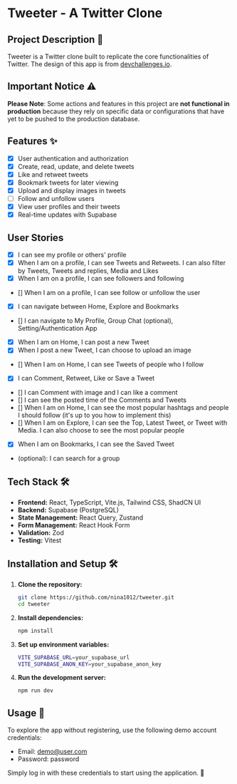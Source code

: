 ---
---

# Tweeter - A Twitter Clone

## Project Description 📖

Tweeter is a Twitter clone built to replicate the core functionalities of Twitter.
The design of this app is from [devchallenges.io]('https://legacy.devchallenges.io/challenges/rleoQc34THclWx1cFFKH').

## Important Notice ⚠️

**Please Note**: Some actions and features in this project are **not functional in production** because they rely on specific data or configurations that have yet to be pushed to the production database.

## Features ✨

- [x] User authentication and authorization
- [x] Create, read, update, and delete tweets
- [x] Like and retweet tweets
- [x] Bookmark tweets for later viewing
- [x] Upload and display images in tweets
- [ ] Follow and unfollow users
- [x] View user profiles and their tweets
- [x] Real-time updates with Supabase

## User Stories

- [x] I can see my profile or others' profile
- [x] When I am on a profile, I can see Tweets and Retweets. I can also filter by Tweets, Tweets and replies, Media and Likes
- [x] When I am on a profile, I can see followers and following
- [] When I am on a profile, I can see follow or unfollow the user
- [x] I can navigate between Home, Explore and Bookmarks
- [] I can navigate to My Profile, Group Chat (optional), Setting/Authentication App
- [x] When I am on Home, I can post a new Tweet
- [x] When I post a new Tweet, I can choose to upload an image
- [] When I am on Home, I can see Tweets of people who I follow
- [x] I can Comment, Retweet, Like or Save a Tweet
- [] I can Comment with image and I can like a comment
- [] I can see the posted time of the Comments and Tweets
- [] When I am on Home, I can see the most popular hashtags and people I should follow (it's up to you how to implement this)
- [] When I am on Explore, I can see the Top, Latest Tweet, or Tweet with Media. I can also choose to see the most popular people
- [x] When I am on Bookmarks, I can see the Saved Tweet
- (optional): I can search for a group

## Tech Stack 🛠️

- **Frontend:** React, TypeScript, Vite.js, Tailwind CSS, ShadCN UI
- **Backend:** Supabase (PostgreSQL)
- **State Management:** React Query, Zustand
- **Form Management:** React Hook Form
- **Validation:** Zod
- **Testing:** Vitest

## Installation and Setup 🛠️

1. **Clone the repository:**

   ```bash
   git clone https://github.com/nina1012/tweeter.git
   cd tweeter
   ```

2. **Install dependencies:**

   ```bash
   npm install
   ```

3. **Set up environment variables:**

   ```bash
   VITE_SUPABASE_URL=your_supabase_url
   VITE_SUPABASE_ANON_KEY=your_supabase_anon_key
   ```

4. **Run the development server:**

   ```bash
   npm run dev
   ```

## Usage 👥

To explore the app without registering, use the following demo account credentials:

- Email: demo@user.com
- Password: password

Simply log in with these credentials to start using the application. 🚀
